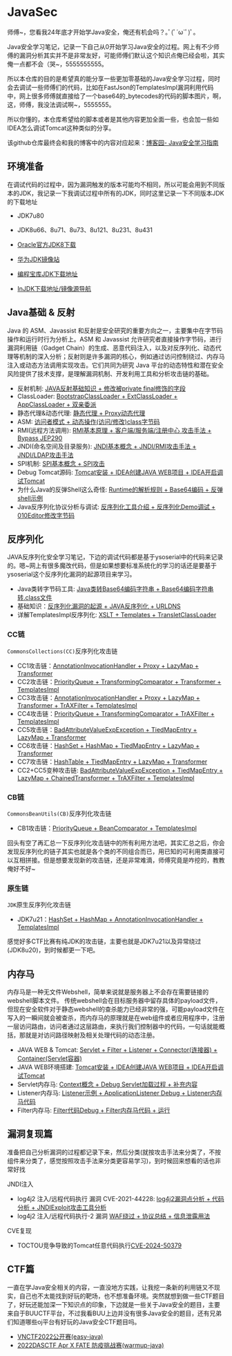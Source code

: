 # JavaSec
师傅~，您看我24年底才开始学Java安全，俺还有机会吗？｡ﾟ(ﾟ´ω`ﾟ)ﾟ｡

Java安全学习笔记，记录一下自己从0开始学习Java安全的过程。网上有不少师傅的漏洞分析其实并不是非常友好，可能师傅们默认这个知识点俺已经会啦，其实俺一点都不会（哭~，5555555555。

所以本仓库的目的是希望真的能分享一些更加零基础的Java安全学习过程，同时会去调试一些师傅们的代码，比如在FastJson的TemplatesImpl漏洞利用代码中，网上很多师傅就直接给了一个base64的_bytecodes的代码的脚本图片，啊，这，师傅，我没法调试啊~，5555555。

所以你懂的，本仓库希望给的脚本或者是其他内容更加全面一些，也会加一些如IDEA怎么调试Tomcat这种类似的分享。

该github仓库最终会和我的博客中的内容对应起来：[博客园- Java安全学习指南](https://www.cnblogs.com/erosion2020/p/18558523)

## 环境准备

在调试代码的过程中，因为漏洞触发的版本可能均不相同，所以可能会用到不同版本的JDK，我记录一下我调试过程中所有的JDK，同时这里记录一下不同版本JDK的下载地址

- JDK7u80
- JDK8u66、8u71、8u73、8u121、8u231、8u431

- [Oracle官方JDK8下载](https://www.oracle.com/cn/java/technologies/javase/javase8-archive-downloads.html)
- [华为JDK镜像站](https://repo.huaweicloud.com/java/jdk/)
- [编程宝库JDK下载地址](http://www.codebaoku.com/jdk/jdk-oracle-jdk1-8.html)
- [InJDK下载地址/镜像源导航](https://injdk.cn/)

## Java基础 & 反射

Java 的 ASM、Javassist 和反射是安全研究的重要方向之一，主要集中在字节码操作和运行时行为分析上。ASM 和 Javassist 允许研究者直接操作字节码，进行漏洞利用链（Gadget Chain）的生成、恶意代码注入，以及对反序列化、动态代理等机制的深入分析；反射则是许多漏洞的核心，例如通过访问控制绕过、内存马注入或动态方法调用实现攻击。它们共同为研究 Java 平台的动态特性和潜在安全风险提供了技术支撑，是理解漏洞机制、开发利用工具和分析攻击链的基础。

- 反射机制: [JAVA反射基础知识 + 修改被private final修饰的字段](./A%20-%20JAVA基础/Java反射/main.md)
- ClassLoader: [BootstrapClassLoader + ExtClassLoader + AppClassLoader + 双亲委派](./A%20-%20JAVA基础/详解%20JAVAClassLoader/main.md)
- 静态代理&动态代理: [静态代理 + Proxy动态代理](./A%20-%20JAVA基础/JAVA动态代理&静态代理/main.md)
- ASM: [访问者模式 + 动态操作(访问/修改)class字节码](./A%20-%20JAVA基础/JAVA%20ASM/main.md)
- RMI(远程方法调用): [RMI基本原理 + 客户端/服务端/注册中心 攻击手法 + Bypass JEP290](./A%20-%20JAVA基础/RMI远程方法调用/main.md)
- JNDI(命名空间及目录服务): [JNDI基本概念 + JNDI/RMI攻击手法 + JNDI/LDAP攻击手法](./A%20-%20JAVA基础/JNDI注入/main.md)
- SPI机制: [SPI基本概念 + SPI攻击](./A%20-%20JAVA基础/SPI/main.md)
- Debug Tomcat源码: [Tomcat安装 + IDEA创建JAVA WEB项目 + IDEA开启调试Tomcat](./C%20-%20内存马/B%20-%20JAVA%20WEB调试环境搭建/main.md)
- 为什么Java的反弹Shell这么奇怪: [Runtime的解析规则 + Base64编码 + 反弹shell示例](./A%20-%20JAVA基础/Runtime反弹shell/main.md)
- Java反序列化协议分析与调试: [反序列化工具介绍 + 反序列化Demo调试 + 010Editor修改字节码](./A%20-%20JAVA基础/反序列化协议分析/main.md)

## 反序列化

JAVA反序列化安全学习笔记，下边的调试代码都是基于ysoserial中的代码来记录的。嗯~网上有很多魔改代码，但是如果想要标准系统化的学习的话还是要基于ysoserial这个反序列化漏洞的起源项目来学习。

- Java类转字节码工具: [Java类转Base64编码字符串 + Base64编码字符串转.class文件](./B%20-%20反序列化/Java类转字节码工具/main.md)
- 基础知识：[反序列化漏洞的起源 + JAVA反序列化 + URLDNS](./B%20-%20反序列化/JAVA反序列化学习-前置知识（基于ysoserial）/反序列化与反射介绍.md)
- 详解TemplatesImpl反序列化: [XSLT + Templates + TransletClassLoader](./B%20-%20反序列化/详解TemplatesImpl/main.md)

### CC链

  `CommonsCollections(CC)`反序列化攻击链

  - CC1攻击链：[AnnotationInvocationHandler + Proxy + LazyMap + Transformer](./B%20-%20反序列化/CommonsCollections1（基于ysoserial）/main.md)
  - CC2攻击链：[PriorityQueue + TransformingComparator + Transformer + TemplatesImpl](./B%20-%20反序列化/CommonsCollections2（基于ysoserial）/main.md)
  - CC3攻击链：[AnnotationInvocationHandler + Proxy + LazyMap + Transformer + TrAXFilter + TemplatesImpl](./B%20-%20反序列化/CommonsCollections3（基于ysoserial）/main.md)
  - CC4攻击链：[PriorityQueue + TransformingComparator + TrAXFilter + TemplatesImpl](./B%20-%20反序列化/CommonsCollections4（基于ysoserial）/main.md)
  - CC5攻击链：[BadAttributeValueExpException + TiedMapEntry + LazyMap + Transformer](./B%20-%20反序列化/CommonsCollections5（基于ysoserial）/main.md)
  - CC6攻击链：[HashSet + HashMap + TiedMapEntry + LazyMap + Transformer](./B%20-%20反序列化/CommonsCollections6（基于ysoserial）/main.md)
  - CC7攻击链：[HashTable + TiedMapEntry + LazyMap + Transformer](./B%20-%20反序列化/CommonsCollections7（基于ysoserial）/main.md)
  - CC2+CC5变种攻击链: [BadAttributeValueExpException + TiedMapEntry + LazyMap + ChainedTransformer + TrAXFilter + TemplatesImpl](./B%20-%20反序列化/CC2+CC5变种笔记/CC2+CC5变种笔记.md)


  ### CB链

  `CommonsBeanUtils(CB)`反序列化攻击链

  - CB1攻击链：[PriorityQueue + BeanComparator + TemplatesImpl](./B%20-%20反序列化/CommonsBeanUtils1（基于ysoserial）/main.md)

回头有空了再汇总一下反序列化攻击链中的所有利用方法吧，其实汇总之后，你会发现反序列化的链子其实也就是各个类的不同组合而已，用已知的可利用类直接可以互相拼接。但是想要发现新的攻击链，还是非常难滴，师傅究竟是咋挖的，教教俺好不好~

  ### 原生链

  `JDK`原生反序列化攻击链

  - JDK7u21：[HashSet + HashMap + AnnotationInvocationHandler + TemplatesImpl](./B%20-%20反序列化/JDK7u21/main.md)

  感觉好多CTF比赛有纯JDK的攻击链，主要也就是JDK7u21以及异常绕过(JDK8u20)，到时候都更一下吧。

## 内存马

内存马是一种无文件Webshell，简单来说就是服务器上不会存在需要链接的webshell脚本文件。 传统webshell会在目标服务器中留存具体的payload文件，但现在安全软件对于静态webshell的查杀能力已经非常的强，可能payload文件在写入的一瞬间就会被查杀，而内存马的原理就是在web组件或者应用程序中，注册一层访问路由，访问者通过这层路由，来执行我们控制器中的代码，一句话就能概括，那就是对访问路径映射及相关处理代码的动态注册。

- JAVA WEB & Tomcat: [Servlet + Filter + Listener + Connector(连接器) + Container(Servlet容器)](./C%20-%20内存马/A%20-%20JAVA%20WEB与Tomcat基本组件概念/main.md)
- JAVA WEB环境搭建: [Tomcat安装 + IDEA创建JAVA WEB项目 + IDEA开启调试Tomcat](./C%20-%20内存马/B%20-%20JAVA%20WEB调试环境搭建/main.md)
- Servlet内存马: [Context概念 + Debug Servlet加载过程 + 补充内容](./C%20-%20内存马/C%20-%20Servlet内存马/main.md)
- Listener内存马: [Listener示例 + ApplicationListener Debug + Listener内存马代码](./C%20-%20内存马/D%20-%20Listener内存马/main.md)
- Filter内存马: [Filter代码Debug + Filter内存马代码 + 运行](./C%20-%20内存马/E%20-%20Filter内存马/main.md)

## 漏洞复现篇

准备把自己分析漏洞的过程都记录下来，然后分类(就按攻击手法来分类了，不按组件来分类了，感觉按照攻击手法来分类更容易学习)，到时候回来想看的话也非常好找

JNDI注入

- log4j2 注入/远程代码执行 漏洞 CVE-2021-44228: [log4j2漏洞点分析 + 代码分析 + JNDIExploit攻击工具分析](./D%20-%20JNDI注入/log4j2%20变量注入漏洞-1(CVE-2021-44228)/main.md)
- log4j2 注入/远程代码执行-2 漏洞 [WAF绕过 + 协议总结 + 信息泄露用法](./D%20-%20JNDI注入/log4j2%20变量注入漏洞-2/main.md)


CVE复现

 - TOCTOU竞争导致的Tomcat任意代码执行[CVE-2024-50379](./F%20-%20漏洞复现/CVE-2024-50379%20条件竞争%20&%20任意代码执行/main.md)


## CTF篇

一直在学Java安全相关的内容，一直没地方实践，让我挖一条新的利用链又不现实，自己也不太能找到好玩的靶场，也不想准备环境。突然就想到做一些CTF题目了，好玩还能加深一下知识点的印象，下边就是一些关于Java安全的题目，主要来自于BUUCTF平台，不过我看BUU上边并没有很多Java安全的题目，还有兄弟们知道哪些oj平台有好玩的Java安全CTF题目吗。

- [VNCTF2022公开赛(easy-java)](./E%20-%20CTF题解/[VNCTF2022公开赛]easyJava/main.md)
- [2022DASCTF Apr X FATE 防疫挑战赛(warmup-java)](./E%20-%20CTF题解/[DASCTF2022]warmup-java/main.md)